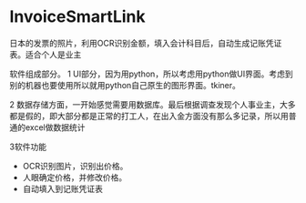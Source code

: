 # InvoiceSmartLink
日本的发票的照片，利用OCR识别金额，填入会计科目后，自动生成记账凭证表。适合个人是业主

软件组成部分。
1 UI部分，因为用python，所以考虑用python做UI界面。考虑到别的机器也要使用所以就用python自己原生的图形界面。tkiner。

2 数据存储方面，一开始感觉需要用数据库。最后根据调查发现个人事业主，大多都是假的，即大部分都是正常的打工人，在出入金方面没有那么多记录，所以用普通的excel做数据统计

3软件功能
- OCR识别图片，识别出价格。
- 人眼确定价格，并修改价格。
- 自动填入到记账凭证表

